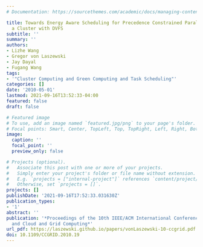 ```yaml
---
# Documentation: https://sourcethemes.com/academic/docs/managing-content/

title: Towards Energy Aware Scheduling for Precedence Constrained Parallel Tasks in
  a Cluster with DVFS
subtitle: ''
summary: ''
authors:
- Lizhe Wang
- Gregor von Laszewski
- Jay Dayal
- Fugang Wang
tags:
- '"Cluster Computing and Green Computing and Task Scheduling"'
categories: []
date: '2010-05-01'
lastmod: 2021-09-16T13:52:33-04:00
featured: false
draft: false

# Featured image
# To use, add an image named `featured.jpg/png` to your page's folder.
# Focal points: Smart, Center, TopLeft, Top, TopRight, Left, Right, BottomLeft, Bottom, BottomRight.
image:
  caption: ''
  focal_point: ''
  preview_only: false

# Projects (optional).
#   Associate this post with one or more of your projects.
#   Simply enter your project's folder or file name without extension.
#   E.g. `projects = ["internal-project"]` references `content/project/deep-learning/index.md`.
#   Otherwise, set `projects = []`.
projects: []
publishDate: '2021-09-16T17:52:33.031630Z'
publication_types:
- '1'
abstract: ''
publication: '*Proceedings of the 10th IEEE/ACM International Conference on Cluster
  and Cloud and Grid Computing*'
url_pdf: https://laszewski.github.io/papers/vonLaszewski-10-ccgrid.pdf
doi: 10.1109/CCGRID.2010.19
---
```


